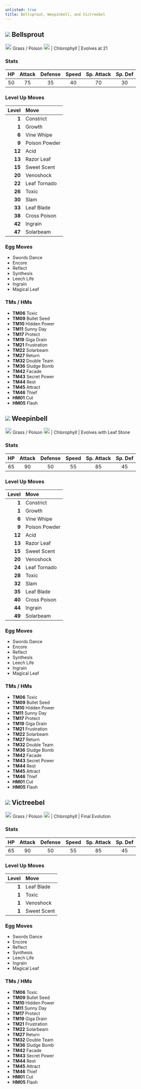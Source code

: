 ```yaml
---
unlisted: true
title: Bellsprout, Weepinbell, and Victreebel
---
```

## ![](https://serebii.net/emerald/pokemon/069.png) Bellsprout
<img src="https://archives.bulbagarden.net/media/upload/thumb/a/a8/Grass_icon_SwSh.png/64px-Grass_icon_SwSh.png" width="20px" height="20px"> Grass / Poison <img src="https://archives.bulbagarden.net/media/upload/thumb/8/8d/Poison_icon_SwSh.png/64px-Poison_icon_SwSh.png" width="20px" height="20px"> | Chlorophyll | Evolves at 21

### Stats

| HP | Attack | Defense | Speed | Sp. Attack | Sp. Def |
|:---:|:---:|:---:|:---:|:---:|:---:|
| 50 | 75 | 35 | 40 | 70 | 30 |

### Level Up Moves

| Level | Move |
|---:|:---|
| **1** | Constrict |
| **1** | Growth |
| **6** | Vine Whipe |
| **9** | Poison Powder |
| **12** | Acid |
| **13** | Razor Leaf |
| **15** | Sweet Scent |
| **20** | Venoshock |
| **22** | Leaf Tornado |
| **26** | Toxic |
| **30** | Slam |
| **33** | Leaf Blade |
| **38** | Cross Poison |
| **42** | Ingrain |
| **47** | Solarbeam |

### Egg Moves
 - Swords Dance
 - Encore
 - Reflect
 - Synthesis
 - Leech Life
 - Ingrain
 - Magical Leaf

### TMs / HMs
 - **TM06** Toxic
 - **TM09** Bullet Seed
 - **TM10** Hidden Power
 - **TM11** Sunny Day
 - **TM17** Protect
 - **TM19** Giga Drain
 - **TM21** Frustration
 - **TM22** Solarbeam
 - **TM27** Return
 - **TM32** Double Team
 - **TM36** Sludge Bomb
 - **TM42** Facade
 - **TM43** Secret Power
 - **TM44** Rest
 - **TM45** Attract
 - **TM46** Thief
 - **HM01** Cut
 - **HM05** Flash

## ![](https://serebii.net/emerald/pokemon/070.png) Weepinbell
<img src="https://archives.bulbagarden.net/media/upload/thumb/a/a8/Grass_icon_SwSh.png/64px-Grass_icon_SwSh.png" width="20px" height="20px"> Grass / Poison <img src="https://archives.bulbagarden.net/media/upload/thumb/8/8d/Poison_icon_SwSh.png/64px-Poison_icon_SwSh.png" width="20px" height="20px"> | Chlorophyll | Evolves with Leaf Stone

### Stats

| HP | Attack | Defense | Speed | Sp. Attack | Sp. Def |
|:---:|:---:|:---:|:---:|:---:|:---:|
| 65 | 90 | 50 | 55 | 85 | 45 |

### Level Up Moves

| Level | Move |
|---:|:---|
| **1** | Constrict |
| **1** | Growth |
| **6** | Vine Whipe |
| **9** | Poison Powder |
| **12** | Acid |
| **13** | Razor Leaf |
| **15** | Sweet Scent |
| **20** | Venoshock |
| **24** | Leaf Tornado |
| **28** | Toxic |
| **32** | Slam |
| **35** | Leaf Blade |
| **40** | Cross Poison |
| **44** | Ingrain |
| **49** | Solarbeam |

### Egg Moves
 - Swords Dance
 - Encore
 - Reflect
 - Synthesis
 - Leech Life
 - Ingrain
 - Magical Leaf

### TMs / HMs
 - **TM06** Toxic
 - **TM09** Bullet Seed
 - **TM10** Hidden Power
 - **TM11** Sunny Day
 - **TM17** Protect
 - **TM19** Giga Drain
 - **TM21** Frustration
 - **TM22** Solarbeam
 - **TM27** Return
 - **TM32** Double Team
 - **TM36** Sludge Bomb
 - **TM42** Facade
 - **TM43** Secret Power
 - **TM44** Rest
 - **TM45** Attract
 - **TM46** Thief
 - **HM01** Cut
 - **HM05** Flash

## ![](https://serebii.net/emerald/pokemon/071.png) Victreebel
<img src="https://archives.bulbagarden.net/media/upload/thumb/a/a8/Grass_icon_SwSh.png/64px-Grass_icon_SwSh.png" width="20px" height="20px"> Grass / Poison <img src="https://archives.bulbagarden.net/media/upload/thumb/8/8d/Poison_icon_SwSh.png/64px-Poison_icon_SwSh.png" width="20px" height="20px"> | Chlorophyll | Final Evolution

### Stats

| HP | Attack | Defense | Speed | Sp. Attack | Sp. Def |
|:---:|:---:|:---:|:---:|:---:|:---:|
| 65 | 90 | 50 | 55 | 85 | 45 |

### Level Up Moves

| Level | Move |
|---:|:---|
| **1** | Leaf Blade |
| **1** | Toxic |
| **1** | Venoshock |
| **1** | Sweet Scent |

### Egg Moves
 - Swords Dance
 - Encore
 - Reflect
 - Synthesis
 - Leech Life
 - Ingrain
 - Magical Leaf

### TMs / HMs
 - **TM06** Toxic
 - **TM09** Bullet Seed
 - **TM10** Hidden Power
 - **TM11** Sunny Day
 - **TM17** Protect
 - **TM19** Giga Drain
 - **TM21** Frustration
 - **TM22** Solarbeam
 - **TM27** Return
 - **TM32** Double Team
 - **TM36** Sludge Bomb
 - **TM42** Facade
 - **TM43** Secret Power
 - **TM44** Rest
 - **TM45** Attract
 - **TM46** Thief
 - **HM01** Cut
 - **HM05** Flash